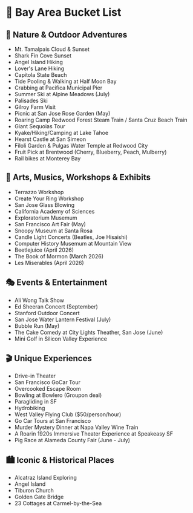 # 🌉 Bay Area Bucket List

## 🌄 Nature & Outdoor Adventures
- Mt. Tamalpais Cloud & Sunset
- Shark Fin Cove Sunset
- Angel Island Hiking
- Lover's Lane Hiking
- Capitola State Beach
- Tide Pooling & Walking at Half Moon Bay 
- Crabbing at Pacifica Municipal Pier
- Summer Ski at Alpine Meadows (July)
- Palisades Ski
- Gilroy Farm Visit
- Picnic at San Jose Rose Garden (May)
- Roaring Camp Redwood Forest Steam Train / Santa Cruz Beach Train
- Giant Sequoias Tour
- Kyake/Hiking/Camping at Lake Tahoe
- Hearst Castle at San Simeon
- Filoli Garden & Pulgas Water Temple at Redwood City
- Fruit Pick at Brentwood (Cherry, Blueberry, Peach, Mulberry)
- Rail bikes at Monterey Bay

## 🎨 Arts, Musics, Workshops & Exhibits
- Terrazzo Workshop
- Create Your Ring Workshop
- San Jose Glass Blowing
- California Academy of Sciences
- Exploratorium Musemum
- San Francisco Art Fair (May)
- Snoopy Museum at Santa Rosa 
- Candle Light Concerts (Beatles, Joe Hisaishi)
- Computer History Musemum at Mountain View
- Beetlejuice (April 2026)
- The Book of Mormon (March 2026)
- Les Miserables (April 2026)

## 🎭 Events & Entertainment
- Ali Wong Talk Show
- Ed Sheeran Concert (September)
- Stanford Outdoor Concert
- San Jose Water Lantern Festival (July)
- Bubble Run (May)
- The Cake Comedy at City Lights Theather, San Jose (June)
- Mini Golf in Silicon Valley Experience

## 🎬 Unique Experiences
- Drive-in Theater
- San Francisco GoCar Tour
- Overcooked Escape Room
- Bowling at Bowlero (Groupon deal)
- Paragliding in SF
- Hydrobiking
- West Valley Flying Club ($50/person/hour)
- Go Car Tours at San Francisco
- Murder Mystery Dinner at Napa Valley Wine Train
- A Roarin 1920s Immersive Theater Experience at Speakeasy SF
- Pig Race at Alameda County Fair (June - July)


## 🏙️ Iconic & Historical Places
- Alcatraz Island Exploring
- Angel Island
- Tiburon Church
- Golden Gate Bridge 
- 23 Cottages at Carmel-by-the-Sea



